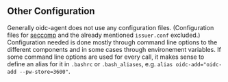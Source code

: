 ## Other Configuration
Generally oidc-agent does not use any configuration files. (Configuration files
for [seccomp](../security/seccomp.md) and the already mentioned `issuer.conf` excluded.) 
Configuration needed is done mostly through command line options to the
different components and in some cases through environement variables.
If some command line options are used for every call, it makes sense to define
an alias for it in `.bashrc` or `.bash_aliases`, e.g. `alias oidc-add="oidc-add --pw-store=3600"`.
